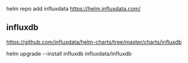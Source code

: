 helm repo add influxdata https://helm.influxdata.com/

## influxdb
https://github.com/influxdata/helm-charts/tree/master/charts/influxdb

helm upgrade --install influxdb influxdata/influxdb
